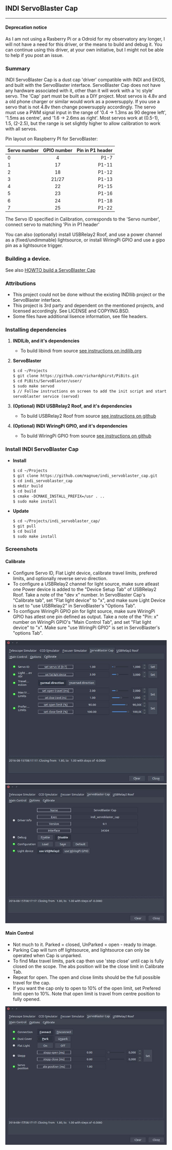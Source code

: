 ## INDI ServoBlaster Cap
------------------------

#### Deprecation notice
As I am not using a Rasberry Pi or a Odroid for my observatory any longer, I will not have a need for this driver, or the means to build and debug it. You can continue using this driver, at your own initiative, but I might not be able to help if you post an issue.

### Summary
INDI ServoBlaster Cap is a dust cap 'driver' compatible with INDI and EKOS, and built with the ServoBlaster interface.
ServoBlaster Cap does not have any hardware associated with it, other than it will work with a 'rc style' servo. The 'Cap' part must be built as a DIY project. Most servos is 4.8v and a old phone charger or similar would work as a powersupply. If you use a servo that is not 4.8v then change powersupply accordingly. The servo must use a PWM signal input in the range of '0.4 -> 1.3ms as 90 degree left', '1.5ms as centre', and '1.6 -> 2.6ms as right'. Most servos work at (0.5-1), 1.5, (2-2.5), but the range is set slightly higher to allow calibration to work with all servos.

Pin layout on Raspberry PI for ServoBlaster:

Servo number  | GPIO number   | Pin in P1 header |
 ------------ | :-----------: | -----------:     |
0             | 4             | P1-7             |
1             | 17            | P1-11            |
2             | 18            | P1-12            |
3             | 21/27         | P1-13            |
4             | 22            | P1-15            |
5             | 23            | P1-16            |
6             | 24            | P1-18            |
7             | 25            | P1-22            |

The Servo ID specified in Calibration, corresponds to the 'Servo number', connect servo to matching 'Pin in P1 header'

You can also (optionally) install USBRelay2 Roof, and use a power channel as a (fixed/undimmable) lightsource, or install WiringPi GPIO and use a gipo pin as a lightsource trigger.

### Building a device.
See also [HOWTO build a ServoBlaster Cap](BUILDING_DEVICE.md "HOWTO on building a device")

### Attributions
* This project could not be done without the existing INDIlib project or the ServoBlaster interface.
* This project is 3rd party and dependent on the mentioned projects, and licensed accordingly. See LICENSE and COPYING.BSD.
* Some files have additional lisence information, see file headers.

### Installing dependencies
1. **INDILib, and it's dependencies**
    * To build libindi from source [see instructions on indilib.org](http://www.indilib.org/forum/general/210-howto-building-latest-libindi-ekos.html "Link to build libindi")

2. **ServoBlaster**
    ```
    $ cd ~/Projects
    $ git clone https://github.com/richardghirst/PiBits.git
    $ cd PiBits/ServoBlaster/user/
    $ sudo make servod
    $ // Follow instructions on screen to add the init script and start servoblaster service (servod)
    ```

3. **(Optional) INDI USBRelay2 Roof, and it's dependencies**
    * To build USBRelay2 Roof from source [see instructions on github](http://github.com/magnue/indi_usbrelay2_roof "Link to build USBRelay2 Roof")

4. **(Optional) INDI WiringPi GPIO, and it's dependencies**
    * To build WiringPi GPIO from source [see instructions on github](http://github.com/magnue/indi_wiringpi_gpio "Link to build WiringPi GPIO")

### Install INDI ServoBlaster Cap
* **Install**
    ```
    $ cd ~/Projects
    $ git clone https://github.com/magnue/indi_servoblaster_cap.git
    $ cd indi_servoblaster_cap
    $ mkdir build
    $ cd build
    $ cmake -DCMAKE_INSTALL_PREFIX=/usr . ..
    $ sudo make install
    ```
* **Update**
    ```
    $ cd ~/Projects/indi_servoblaster_cap/
    $ git pull
    $ cd build
    $ sudo make install
    ```

### Screenshots

#### Calibrate
* Configure Servo ID, Flat Light device, calibrate travel limits, prefered limits, and optionally reverse servo direction.
* To configure a USBRelay2 channel for light source, make sure atleast one Power device is added to the "Device Setup Tab" of USBRelay2 Roof. Take a note of the "dev x" number. In ServoBlaster Cap's "Calibrate tab", set "Flat light device" to "x", and make sure Light Device is set to "use USBRelay2" in ServoBlaster's "Options Tab".
* To configure WiringPi GPIO pin for light source, make sure WiringPi GPIO has atlest one pin defined as output. Take a note of the "Pin: x" number on WiringPi GPIO's "Main Control Tab", and set "Flat light device" to "x". Make sure "use WiringPi GPIO" is set in ServoBlaster's "options Tab".

![Calibrate tab image](doc/cap-calibrate.jpg)
![Options tab image](doc/cap-options.jpg)

#### Main Control
* Not much to it. Parked = closed, UnParked = open - ready to image.
* Parking Cap will turn off lightsource, and lightsource can only be operated when Cap is unparked.
* To find Max travel limits, park cap then use 'step close' until cap is fully closed on the scope. The abs position will be the close limit in Calibrate Tab.
* Repeat for open. The open and close limits should be the full possible travel for the cap.
* If you want the cap only to open to 10% of the open limit, set Prefered limit open to 10%. Note that open limit is travel from centre position to fully opened.

![Main tab image](doc/cap-main.jpg)
